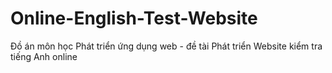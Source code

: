 # Online-English-Test-Website
Đồ án môn học Phát triển ứng dụng web - đề tài Phát triển Website kiểm tra tiếng Anh online
